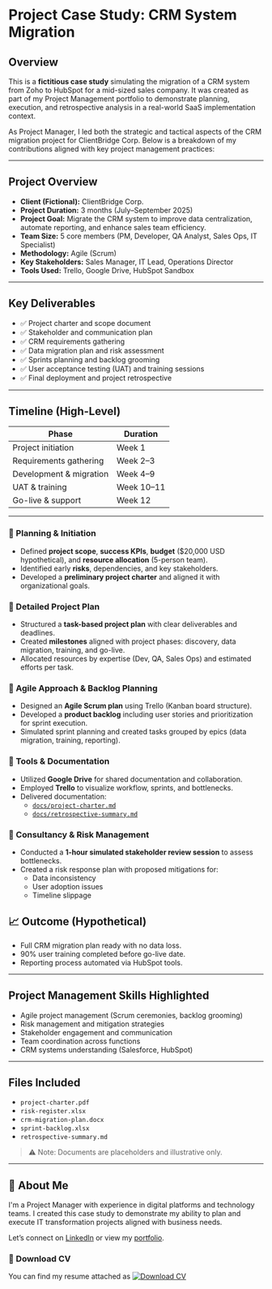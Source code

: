 # Project Case Study: CRM System Migration

## Overview

This is a **fictitious case study** simulating the migration of a CRM system from Zoho to HubSpot for a mid-sized sales company. It was created as part of my Project Management portfolio to demonstrate planning, execution, and retrospective analysis in a real-world SaaS implementation context.

As Project Manager, I led both the strategic and tactical aspects of the CRM migration project for ClientBridge Corp. Below is a breakdown of my contributions aligned with key project management practices:

---

## Project Overview

- **Client (Fictional):** ClientBridge Corp.
- **Project Duration:** 3 months (July–September 2025)
- **Project Goal:** Migrate the CRM system to improve data centralization, automate reporting, and enhance sales team efficiency.
- **Team Size:** 5 core members (PM, Developer, QA Analyst, Sales Ops, IT Specialist)
- **Methodology:** Agile (Scrum)
- **Key Stakeholders:** Sales Manager, IT Lead, Operations Director
- **Tools Used:** Trello, Google Drive, HubSpot Sandbox

---

## Key Deliverables

- ✅ Project charter and scope document  
- ✅ Stakeholder and communication plan  
- ✅ CRM requirements gathering  
- ✅ Data migration plan and risk assessment  
- ✅ Sprints planning and backlog grooming  
- ✅ User acceptance testing (UAT) and training sessions  
- ✅ Final deployment and project retrospective  

---

## Timeline (High-Level)

| Phase                     | Duration       |
|--------------------------|----------------|
| Project initiation       | Week 1         |
| Requirements gathering   | Week 2–3       |
| Development & migration  | Week 4–9       |
| UAT & training           | Week 10–11     |
| Go-live & support        | Week 12        |

---
### 🔹 Planning & Initiation

- Defined **project scope**, **success KPIs**, **budget** ($20,000 USD hypothetical), and **resource allocation** (5-person team).
- Identified early **risks**, dependencies, and key stakeholders.
- Developed a **preliminary project charter** and aligned it with organizational goals.
### 🔹 Detailed Project Plan

- Structured a **task-based project plan** with clear deliverables and deadlines.
- Created **milestones** aligned with project phases: discovery, data migration, training, and go-live.
- Allocated resources by expertise (Dev, QA, Sales Ops) and estimated efforts per task.

### 🔹 Agile Approach & Backlog Planning

- Designed an **Agile Scrum plan** using Trello (Kanban board structure).
- Developed a **product backlog** including user stories and prioritization for sprint execution.
- Simulated sprint planning and created tasks grouped by epics (data migration, training, reporting).

### 🔹 Tools & Documentation

- Utilized **Google Drive** for shared documentation and collaboration.
- Employed **Trello** to visualize workflow, sprints, and bottlenecks.
- Delivered documentation:
  - [`docs/project-charter.md`](docs/project-charter.md)
  - [`docs/retrospective-summary.md`](docs/retrospective-summary.md)

### 💬 Consultancy & Risk Management

- Conducted a **1-hour simulated stakeholder review session** to assess bottlenecks.
- Created a risk response plan with proposed mitigations for:
  - Data inconsistency
  - User adoption issues
  - Timeline slippage

## 📈 Outcome (Hypothetical)

- Full CRM migration plan ready with no data loss.
- 90% user training completed before go-live date.
- Reporting process automated via HubSpot tools.
  
---

## Project Management Skills Highlighted

- Agile project management (Scrum ceremonies, backlog grooming)
- Risk management and mitigation strategies
- Stakeholder engagement and communication
- Team coordination across functions
- CRM systems understanding (Salesforce, HubSpot)

---

## Files Included

- `project-charter.pdf`
- `risk-register.xlsx`
- `crm-migration-plan.docx`
- `sprint-backlog.xlsx`
- `retrospective-summary.md`

> ⚠️ Note: Documents are placeholders and illustrative only.

---

## 💼 About Me

I'm a Project Manager with experience in digital platforms and technology teams. I created this case study to demonstrate my ability to plan and execute IT transformation projects aligned with business needs.

Let’s connect on [LinkedIn](https://www.linkedin.com/in/silvinacarrerascholz) or view my [portfolio](https://github.com/scarrera03).

### 📄 Download CV
You can find my resume attached as 
[![Download CV](https://img.shields.io/badge/Download%20CV-PDF-blue?style=for-the-badge&logo=adobeacrobatreader)](./Silvina_Carrera_CV.pdf)


